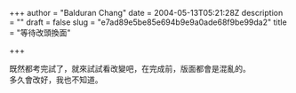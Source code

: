 +++
author = "Balduran Chang"
date = 2004-05-13T05:21:28Z
description = ""
draft = false
slug = "e7ad89e5be85e694b9e9a0ade68f9be99da2"
title = "等待改頭換面"

+++


既然都考完試了，就來試試看改變吧，在完成前，版面都會是混亂的。  
 多久會改好，我也不知道。

